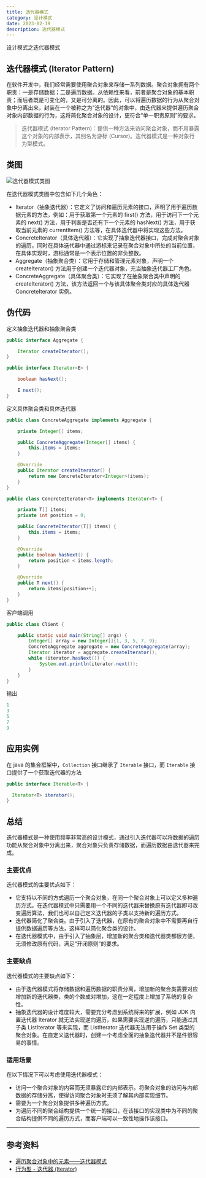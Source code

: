 ```yaml
---
title: 迭代器模式
category: 设计模式
date: 2023-02-19
description: 迭代器模式
---
```


设计模式之迭代器模式
<!-- more -->

## 迭代器模式 (Iterator Pattern)

在软件开发中，我们经常需要使用聚合对象来存储一系列数据。聚合对象拥有两个职责：一是存储数据；二是遍历数据。从依赖性来看，前者是聚合对象的基本职责；而后者既是可变化的，又是可分离的。因此，可以将遍历数据的行为从聚合对象中分离出来，封装在一个被称之为“迭代器”的对象中，由迭代器来提供遍历聚合对象内部数据的行为，这将简化聚合对象的设计，更符合“单一职责原则”的要求。

> 迭代器模式 (Iterator Pattern)：提供一种方法来访问聚合对象，而不用暴露这个对象的内部表示，其别名为游标 (Cursor)。迭代器模式是一种对象行为型模式。

## 类图

![迭代器模式类图](https://cdn.staticaly.com/gh/AlexChen68/OSS@master/blog/advance/iterator_pattern.png)

在迭代器模式类图中包含如下几个角色：

- Iterator（抽象迭代器）：它定义了访问和遍历元素的接口，声明了用于遍历数据元素的方法，例如：用于获取第一个元素的 first() 方法，用于访问下一个元素的 next() 方法，用于判断是否还有下一个元素的 hasNext() 方法，用于获取当前元素的 currentItem() 方法等，在具体迭代器中将实现这些方法。
- ConcreteIterator（具体迭代器）：它实现了抽象迭代器接口，完成对聚合对象的遍历，同时在具体迭代器中通过游标来记录在聚合对象中所处的当前位置，在具体实现时，游标通常是一个表示位置的非负整数。
- Aggregate（抽象聚合类）：它用于存储和管理元素对象，声明一个 createIterator() 方法用于创建一个迭代器对象，充当抽象迭代器工厂角色。
- ConcreteAggregate（具体聚合类）：它实现了在抽象聚合类中声明的 createIterator() 方法，该方法返回一个与该具体聚合类对应的具体迭代器 ConcreteIterator 实例。

## 伪代码

定义抽象迭代器和抽象聚合类

```java
public interface Aggregate {

    Iterator createIterator();
}

public interface Iterator<E> {

    boolean hasNext();

    E next();
}
```

定义具体聚合类和具体迭代器

```java
public class ConcreteAggregate implements Aggregate {

    private Integer[] items;

    public ConcreteAggregate(Integer[] items) {
        this.items = items;
    }

    @Override
    public Iterator createIterator() {
        return new ConcreteIterator<Integer>(items);
    }
}

public class ConcreteIterator<T> implements Iterator<T> {

    private T[] items;
    private int position = 0;

    public ConcreteIterator(T[] items) {
        this.items = items;
    }

    @Override
    public boolean hasNext() {
        return position < items.length;
    }

    @Override
    public T next() {
        return items[position++];
    }
}
```

客户端调用

```java
public class Client {

    public static void main(String[] args) {
        Integer[] array = new Integer[]{1, 3, 5, 7, 9};
        ConcreteAggregate aggregate = new ConcreteAggregate(array);
        Iterator iterator = aggregate.createIterator();
        while (iterator.hasNext()) {
            System.out.println(iterator.next());
        }
    }
}
```
输出

```java
1
3
5
7
9
```

## 应用实例

在 java 的集合框架中，`Collection` 接口继承了 `Iterable` 接口，而 `Iterable` 接口提供了一个获取迭代器的方法

```java
public interface Iterable<T> {

  Iterator<T> iterator();
}
```

## 总结

迭代器模式是一种使用频率非常高的设计模式，通过引入迭代器可以将数据的遍历功能从聚合对象中分离出来，聚合对象只负责存储数据，而遍历数据由迭代器来完成。

### 主要优点

迭代器模式的主要优点如下：

- 它支持以不同的方式遍历一个聚合对象，在同一个聚合对象上可以定义多种遍历方式。在迭代器模式中只需要用一个不同的迭代器来替换原有迭代器即可改变遍历算法，我们也可以自己定义迭代器的子类以支持新的遍历方式。
- 迭代器简化了聚合类。由于引入了迭代器，在原有的聚合对象中不需要再自行提供数据遍历等方法，这样可以简化聚合类的设计。
- 在迭代器模式中，由于引入了抽象层，增加新的聚合类和迭代器类都很方便，无须修改原有代码，满足“开闭原则”的要求。

### 主要缺点

迭代器模式的主要缺点如下：

- 由于迭代器模式将存储数据和遍历数据的职责分离，增加新的聚合类需要对应增加新的迭代器类，类的个数成对增加，这在一定程度上增加了系统的复杂性。
- 抽象迭代器的设计难度较大，需要充分考虑到系统将来的扩展，例如 JDK 内置迭代器 Iterator 就无法实现逆向遍历，如果需要实现逆向遍历，只能通过其子类 ListIterator 等来实现，而 ListIterator 迭代器无法用于操作 Set 类型的聚合对象。在自定义迭代器时，创建一个考虑全面的抽象迭代器并不是件很容易的事情。

### 适用场景

在以下情况下可以考虑使用迭代器模式：

- 访问一个聚合对象的内容而无须暴露它的内部表示。将聚合对象的访问与内部数据的存储分离，使得访问聚合对象时无须了解其内部实现细节。
- 需要为一个聚合对象提供多种遍历方式。
- 为遍历不同的聚合结构提供一个统一的接口，在该接口的实现类中为不同的聚合结构提供不同的遍历方式，而客户端可以一致性地操作该接口。

---

## 参考资料

- [遍历聚合对象中的元素——迭代器模式](https://blog.csdn.net/lovelion/article/details/9992243)
- [行为型 - 迭代器 (Iterator)](https://pdai.tech/md/dev-spec/pattern/23_iterator.html)